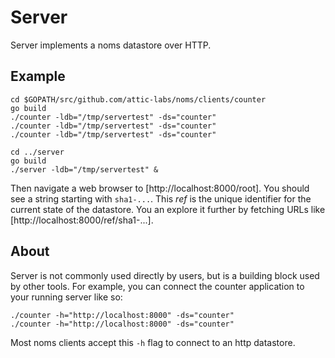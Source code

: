 # Server

Server implements a noms datastore over HTTP.

## Example

```
cd $GOPATH/src/github.com/attic-labs/noms/clients/counter
go build
./counter -ldb="/tmp/servertest" -ds="counter"
./counter -ldb="/tmp/servertest" -ds="counter"
./counter -ldb="/tmp/servertest" -ds="counter"

cd ../server
go build
./server -ldb="/tmp/servertest" &
```

Then navigate a web browser to [http://localhost:8000/root]. You should see a string starting with `sha1-...`. This _ref_ is the unique identifier for the current state of the datastore. You an explore it further by fetching URLs like [http://localhost:8000/ref/sha1-...].

## About

Server is not commonly used directly by users, but is a building block used by other tools. For example, you can connect the counter application to your running server like so:

```
./counter -h="http://localhost:8000" -ds="counter"
./counter -h="http://localhost:8000" -ds="counter"
```

Most noms clients accept this `-h` flag to connect to an http datastore.

